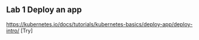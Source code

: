 ## Lab 1 Deploy an app

https://kubernetes.io/docs/tutorials/kubernetes-basics/deploy-app/deploy-intro/ [Try]